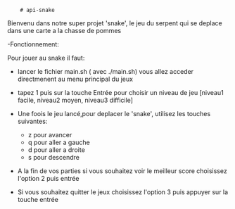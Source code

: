 
		# api-snake

Bienvenu dans notre super projet 'snake', le jeu du serpent qui se deplace dans une carte a la chasse de pommes 

-Fonctionnement:

Pour jouer au snake il faut:

- lancer le fichier main.sh ( avec ./main.sh)
 vous allez acceder directmenent au menu principal du jeux


- tapez 1 puis sur la touche Entrée pour choisir un niveau de jeu [niveau1 facile, niveau2 moyen, niveau3 difficile]

- Une foois le jeu lancé,pour deplacer le 'snake', utilisez les touches suivantes:

   * z pour avancer
   * q pour aller a gauche
   * d pour aller a droite
   * s pour descendre

- A la fin de vos parties si vous souhaitez voir le meilleur score choisissez l'option 2 puis entrée

- Si vous souhaitez quitter le jeux choisissez l'option 3 puis appuyer sur la touche entrée



